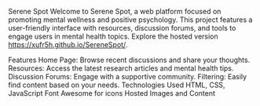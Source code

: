 Serene Spot
Welcome to Serene Spot, a web platform focused on promoting mental wellness and positive psychology. This project features a user-friendly interface with resources, discussion forums, and tools to engage users in mental health topics. Explore the hosted version https://xufr5h.github.io/SereneSpot/.

Features
Home Page: Browse recent discussions and share your thoughts.
Resources: Access the latest research articles and mental health tips.
Discussion Forums: Engage with a supportive community.
Filtering: Easily find content based on your needs.
Technologies Used
HTML, CSS, JavaScript
Font Awesome for icons
Hosted Images and Content
